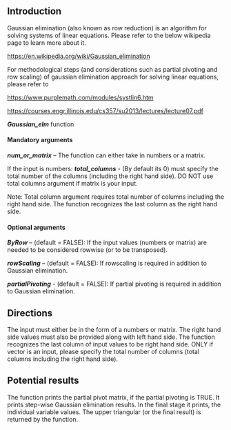 ## Introduction

Gaussian elimination (also known as row reduction) is an algorithm for solving systems of linear equations. Please refer to the below wikipedia page to learn more about it. 

https://en.wikipedia.org/wiki/Gaussian_elimination

For methodological steps (and considerations such as partial pivoting and row scaling) of gaussian elimination approach for solving linear equations, please refer to 

https://www.purplemath.com/modules/systlin6.htm

https://courses.engr.illinois.edu/cs357/su2013/lectures/lecture07.pdf


***Gaussian_elm*** function

#### Mandatory arguments

*****num_or_matrix***** – The function can either take in numbers or a matrix.

If the input is numbers: 
*****total_columns***** - (By default its 0) must specify the total number of the columns (including the right hand side). 
DO NOT use total columns argument if matrix is your input.

Note: Total column argument requires total number of columns including the right hand side. The function recognizes the last column as the right hand side. 

#### Optional arguments

*****ByRow***** – (default = FALSE):  If the input values (numbers or matrix) are needed to be considered rowwise (or to be transposed). 

*****rowScaling***** – (default = FALSE): If rowscaling is required in addition to Gaussian elimination.

*****partialPivoting***** - (default = FALSE): If partial pivoting is required in addition to Gaussian elimination.


## Directions

The input must either be in the form of a numbers or matrix. The right hand side values must also be provided along with left hand side. The function recognizes the last column of input values to be right hand side. ONLY if vector is an input, please specify the total number of columns (total columns including the right hand side). 

## Potential results

The function prints the partial pivot matrix, if the partial pivoting is TRUE. 
It prints step-wise Gaussian elimination results.
In the final stage it prints, the individual variable values.
The upper triangular (or the final result) is returned by the function.

